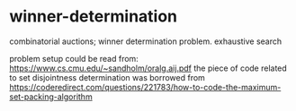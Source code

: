 # winner-determination
combinatorial auctions; winner determination problem. exhaustive search

problem setup could be read from: https://www.cs.cmu.edu/~sandholm/oralg.aij.pdf
the piece of code related to set disjointness determination  was borrowed from 
https://coderedirect.com/questions/221783/how-to-code-the-maximum-set-packing-algorithm

